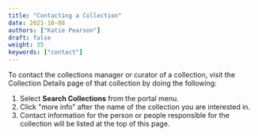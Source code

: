 ```yaml
---
title: "Contacting a Collection"
date: 2021-10-08
authors: ["Katie Pearson"]
draft: false
weight: 35
keywords: ["contact"]
---
```


To contact the collections manager or curator of a collection, visit the Collection Details page of that collection by doing the following:
1. Select **Search Collections** from the portal menu.
2. Click "more info" after the name of the collection you are interested in.
3. Contact information for the person or people responsible for the collection will be listed at the top of this page.
